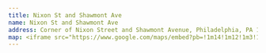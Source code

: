 ```yaml
---
title: Nixon St and Shawmont Ave
name: Nixon St and Shawmont Ave
address: Corner of Nixon Street and Shawmont Avenue, Philadelphia, PA 19128
map: <iframe src="https://www.google.com/maps/embed?pb=!1m14!1m12!1m3!1d190.89816438073586!2d-75.24993157961794!3d40.04482912012463!2m3!1f0!2f0!3f0!3m2!1i1024!2i768!4f13.1!5e0!3m2!1sen!2sus!4v1703631610780!5m2!1sen!2sus" width="600" height="450" style="border:0;" allowfullscreen="" loading="lazy" referrerpolicy="no-referrer-when-downgrade"></iframe>
---
```


